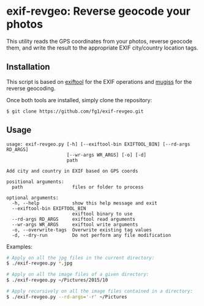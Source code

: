 exif-revgeo: Reverse geocode your photos
========================================

This utility reads the GPS coordinates from your photos, reverse geocode them, and write the result to the appropriate EXIF city/country location tags.

## Installation

This script is based on [exiftool](http://owl.phy.queensu.ca/~phil/exiftool/) for the EXIF operations and [mugiss](https://github.com/fg1/mugiss) for the reverse geocoding.

Once both tools are installed, simply clone the repository:
```
$ git clone https://github.com/fg1/exif-revgeo.git
```

## Usage

```
usage: exif-revgeo.py [-h] [--exiftool-bin EXIFTOOL_BIN] [--rd-args RD_ARGS]
                      [--wr-args WR_ARGS] [-o] [-d]
                      path

Add city and country in EXIF based on GPS coords

positional arguments:
  path                  files or folder to process

optional arguments:
  -h, --help            show this help message and exit
  --exiftool-bin EXIFTOOL_BIN
                        exiftool binary to use
  --rd-args RD_ARGS     exiftool read arguments
  --wr-args WR_ARGS     exiftool write arguments
  -o, --overwrite-tags  Overwrite existing tag values
  -d, --dry-run         Do not perform any file modification
```

Examples:

```bash
# Apply on all the jpg files in the current directory:
$ ./exif-revgeo.py *.jpg

# Apply on all the image files of a given directory:
$ ./exif-revgeo.py ~/Pictures/2015/10

# Apply recursively on all the image files contained in a directory:
$ ./exif-revgeo.py --rd-args='-r' ~/Pictures
```

